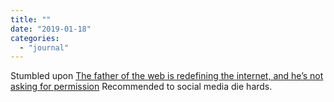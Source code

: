 ```yaml
---
title: ""
date: "2019-01-18"
categories: 
  - "journal"
---
```


Stumbled upon [The father of the web is redefining the internet, and he’s not asking for permission](https://medium.com/chainrift-research/the-father-of-the-web-is-redefining-the-internet-and-hes-not-asking-for-permission-88054626ef5e) Recommended to social media die hards.
